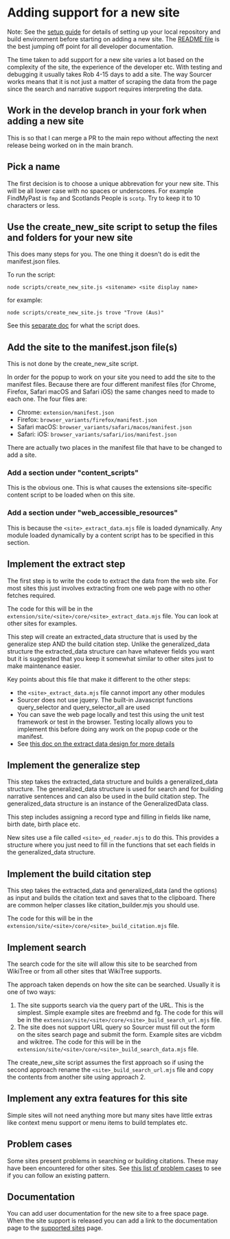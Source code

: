 # Adding support for a new site

Note: See the [setup guide](https://github.com/RobPavey/wikitree-sourcer/blob/main/docs/contributors/setup_guide.md) for details of setting up your local repository and build environment before starting on adding a new site. The [README file](https://github.com/RobPavey/wikitree-sourcer/blob/main/docs/readme.md) is the best jumping off point for all developer documentation.

The time taken to add support for a new site varies a lot based on the complexity of the site, the experience of the developer etc. With testing and debugging it usually takes Rob 4-15 days to add a site. The way Sourcer works means that it is not just a matter of scraping the data from the page since the search and narrative support requires interpreting the data.

## Work in the develop branch in your fork when adding a new site

This is so that I can merge a PR to the main repo without affecting the next release being worked on in the main branch.

## Pick a name

The first decision is to choose a unique abbrevation for your new site. This will be all lower case with no spaces or underscores.
For example FindMyPast is `fmp` and Scotlands People is `scotp`. Try to keep it to 10 characters or less.

## Use the create_new_site script to setup the files and folders for your new site

This does many steps for you. The one thing it doesn't do is edit the manifest.json files.

To run the script:

`node scripts/create_new_site.js <sitename> <site display name>`

for example:

`node scripts/create_new_site.js trove "Trove (Aus)"`

See this [separate doc](https://github.com/RobPavey/wikitree-sourcer/blob/main/docs/dev_notes/what_the_create_new_site_script_does.md) for what the script does.

## Add the site to the manifest.json file(s)

This is not done by the create_new_site script.

In order for the popup to work on your site you need to add the site to the manifest files. Because there are four different manifest files (for Chrome, Firefox, Safari macOS and Safari iOS) the same changes need to made to each one. The four files are:
* Chrome: `extension/manifest.json`
* Firefox: `browser_variants/firefox/manifest.json`
* Safari macOS: `browser_variants/safari/macos/manifest.json`
* Safari: iOS: `browser_variants/safari/ios/manifest.json`

There are actually two places in the manifest file that have to be changed to add a site.

### Add a section under "content_scripts"

This is the obvious one. This is what causes the extensions site-specific content script to be loaded when on this site.

### Add a section under "web_accessible_resources"

This is because the `<site>_extract_data.mjs` file is loaded dynamically. Any module loaded dynamically by a content script has to be specified in this section.

## Implement the extract step

The first step is to write the code to extract the data from the web site. For most sites this just involves extracting from one web page with no other fetches required.

The code for this will be in the `extension/site/<site>/core/<site>_extract_data.mjs` file. You can look at other sites for examples.

This step will create an extracted_data structure that is used by the generalize step AND the build citation step. Unlike the generalized_data structure the extracted_data structure can have whatever fields you want but it is suggested that you keep it somewhat similar to other sites just to make maintenance easier.

Key points about this file that make it different to the other steps:
* the `<site>_extract_data.mjs` file cannot import any other modules
* Sourcer does not use jquery. The built-in Javascript functions query_selector and query_selector_all are used
* You can save the web page locally and test this using the unit test framework or test in the browser. Testing locally allows you to implement this before doing any work on the popup code or the manifest.
* See [this doc on the extract data design for more details](https://github.com/RobPavey/wikitree-sourcer/blob/main/docs/dev_notes/extract_data_design.md)

## Implement the generalize step

This step takes the extracted_data structure and builds a generalized_data structure. The generalized_data structure is used for search and for building narrative sentences and can also be used in the build citation step. The generalized_data structure is an instance of the GeneralizedData class.

This step includes assigning a record type and filling in fields like name, birth date, birth place etc.

New sites use a file called `<site>_ed_reader.mjs` to do this. This provides a structure where you just need to fill in the functions that set each fields in the generalized_data structure.

## Implement the build citation step

This step takes the extracted_data and generalized_data (and the options) as input and builds the citation text and saves that to the clipboard. There are common helper classes like citation_builder.mjs you should use.

The code for this will be in the `extension/site/<site>/core/<site>_build_citation.mjs` file.

## Implement search

The search code for the site will allow this site to be searched from WikiTree or from all other sites that WikiTree supports.

The approach taken depends on how the site can be searched. Usually it is one of two ways:
1. The site supports search via the query part of the URL. This is the simplest. Simple example sites are freebmd and fg.
   The code for this will be in the `extension/site/<site>/core/<site>_build_search_url.mjs` file.
3. The site does not support URL query so Sourcer must fill out the form on the sites search page and submit the form. Example sites are vicbdm and wikitree.
   The code for this will be in the `extension/site/<site>/core/<site>_build_search_data.mjs` file.

The create_new_site script assumes the first approach so if using the second approach rename the `<site>_build_search_url.mjs` file and copy the contents from another site using approach 2.

## Implement any extra features for this site

Simple sites will not need anything more but many sites have little extras like context menu support or menu items to build templates etc.

## Problem cases

Some sites present problems in searching or building citations. These may have been encountered for other sites. See [this list of problem cases](https://github.com/RobPavey/wikitree-sourcer/blob/main/docs/dev_notes/site_problem_cases.md) to see if you can follow an existing pattern.

## Documentation

You can add user documentation for the new site to a free space page. When the site support is released you can add a link to the documentation page to the [supported sites](https://www.wikitree.com/wiki/Space:WikiTree_Sourcer_supported_sites) page.
